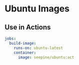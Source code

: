 # Ubuntu Images

## Use in Actions

```yml
jobs:
  build-image:
    runs-on: ubuntu-latest
    container:
      image: seepine/ubuntu:act
```
